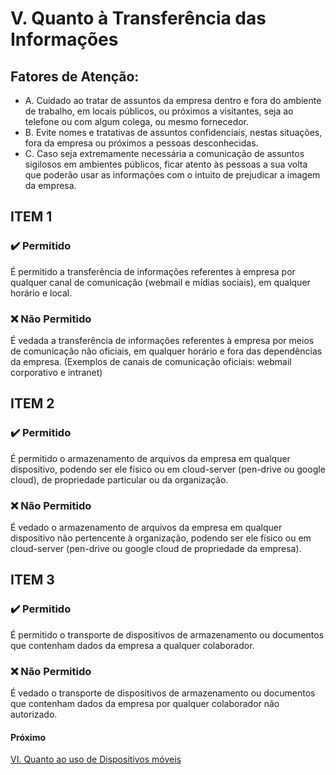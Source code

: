 # V. Quanto à Transferência das Informações

## Fatores  de Atenção: 
- A.	Cuidado ao tratar de assuntos da empresa dentro e fora do ambiente de trabalho, em locais públicos, ou próximos a visitantes, seja ao telefone ou com algum colega, ou mesmo fornecedor.
- B.	Evite nomes e tratativas de assuntos confidenciais, nestas situações, fora da empresa ou próximos a pessoas desconhecidas.
- C.	Caso seja extremamente necessária a comunicação de assuntos sigilosos em ambientes públicos, ficar atento às pessoas a sua volta que poderão usar as informações com o intuito de prejudicar a imagem da empresa.

## ITEM 1

### ✔️️ Permitido
É permitido a transferência de informações referentes à empresa por qualquer canal de comunicação (webmail e mídias sociais), em qualquer horário e local.

### ❌ Não Permitido
É vedada a transferência de informações referentes à empresa por meios de comunicação não oficiais, em qualquer horário e fora das dependências da empresa. (Exemplos de canais de comunicação oficiais: webmail corporativo e intranet)

## ITEM 2

### ✔️️ Permitido
É permitido o armazenamento de arquivos da empresa em qualquer dispositivo, podendo ser ele físico ou em cloud-server (pen-drive ou google cloud), de propriedade particular ou da organização.

### ❌ Não Permitido
É vedado o armazenamento de arquivos da empresa em qualquer dispositivo não pertencente à organização, podendo ser ele físico ou em cloud-server (pen-drive ou google cloud de propriedade da empresa).

## ITEM 3

### ✔️️ Permitido
É permitido o transporte de dispositivos de armazenamento ou documentos que contenham dados da empresa a qualquer colaborador.

### ❌ Não Permitido
É vedado o transporte de dispositivos de armazenamento ou documentos que contenham dados da empresa por qualquer colaborador não autorizado.

#### Próximo
[VI. Quanto ao uso de Dispositivos móveis](cap6.md)
